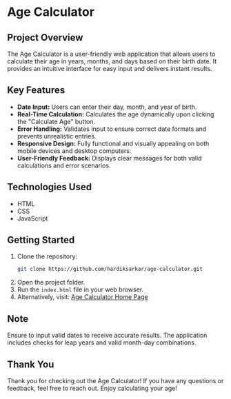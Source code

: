 # Age Calculator

## Project Overview
The Age Calculator is a user-friendly web application that allows users to calculate their age in years, months, and days based on their birth date. It provides an intuitive interface for easy input and delivers instant results.

## Key Features
- **Date Input:** Users can enter their day, month, and year of birth.
- **Real-Time Calculation:** Calculates the age dynamically upon clicking the "Calculate Age" button.
- **Error Handling:** Validates input to ensure correct date formats and prevents unrealistic entries.
- **Responsive Design:** Fully functional and visually appealing on both mobile devices and desktop computers.
- **User-Friendly Feedback:** Displays clear messages for both valid calculations and error scenarios.

## Technologies Used
- HTML
- CSS
- JavaScript

## Getting Started
1. Clone the repository:
   ```bash
   git clone https://github.com/hardiksarkar/age-calculator.git
2. Open the project folder.
3. Run the `index.html` file in your web browser.
4. Alternatively, visit: [Age Calculator Home Page](https://hardiksarkar.github.io/Age_Calculator.github.io/)


## Note
Ensure to input valid dates to receive accurate results. The application includes checks for leap years and valid month-day combinations.

## Thank You
Thank you for checking out the Age Calculator! If you have any questions or feedback, feel free to reach out. Enjoy calculating your age!

